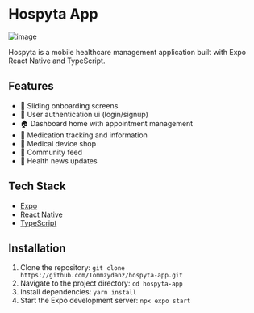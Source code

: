 # Hospyta App

![image](https://github.com/user-attachments/assets/d9841c57-a2fb-4023-971e-1961903a8b98)

Hospyta is a mobile healthcare management application built with Expo React Native and TypeScript.

## Features

- 📱 Sliding onboarding screens
- 🔐 User authentication ui (login/signup)
- 🏠 Dashboard home with appointment management
- 💊 Medication tracking and information
- 🛒 Medical device shop
- 👥 Community feed
- 📰 Health news updates

## Tech Stack

- [Expo](https://expo.dev/)
- [React Native](https://reactnative.dev/)
- [TypeScript](https://www.typescriptlang.org/)

## Installation

1. Clone the repository:
    `git clone https://github.com/Tommzydanz/hospyta-app.git`
2. Navigate to the project directory:
    `cd hospyta-app`
3. Install dependencies:
    `yarn install`
4. Start the Expo development server:
    `npx expo start`

